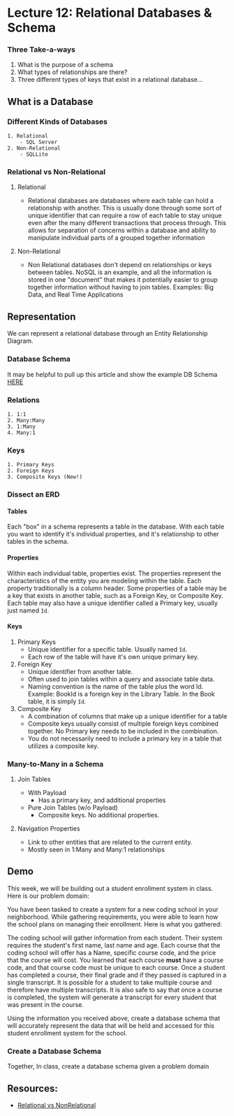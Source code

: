 # Lecture 12: Relational Databases & Schema

### Three Take-a-ways
1. What is the purpose of a schema
2. What types of relationships are there?
3. Three different types of keys that exist in a relational database...

## What is a Database

### Different Kinds of Databases
	1. Relational
		- SQL Server
	2. Non-Relational
		- SQLLite

### Relational vs Non-Relational

1. Relational
	- Relational databases are databases where each table can hold a relationship with another. This is usually done through some sort of unique identifier that can require a row of each table to stay unique even after the many different transactions that process through. This allows for separation of concerns within a database and ability to manipulate individual parts of a grouped together information

2. Non-Relational
	- Non Relational databases don't depend on relationships or keys between tables. NoSQL is an example, and all the information is stored in one "document" that makes it potentially easier to group together information without having to join tables. 
	Examples: Big Data, and Real Time Applications

## Representation
We can represent a relational database through an Entity Relationship Diagram. 
	
### Database Schema

It may be helpful to pull up this article and show the example DB Schema [HERE](https://docs.microsoft.com/en-us/aspnet/core/data/ef-mvc/complex-data-model?view=aspnetcore-2.0)

### Relations
	1. 1:1
	2. Many:Many
	3. 1:Many
	4. Many:1

### Keys
	1. Primary Keys
	2. Foreign Keys
	3. Composite Keys (New!)


### Dissect an ERD

#### Tables
Each "box" in a schema represents a table in the database. With each table you want to identify it's individual properties, and it's relationship to other tables in the schema. 
 
#### Properties
Within each individual table, properties exist. The properties represent the characteristics of the entity you are modeling within the table. Each property traditionally is a column header. Some properties of a table may be a key that exists in another table, such as a Foreign Key, or Composite Key. Each table may also have a unique identifier called a Primary key, usually just named `Id`. 

#### Keys
1. Primary Keys
	 - Unique identifier for a specific table. Usually named `Id`.
	 - Each row of the table will have it's own unique primary key.
2. Foreign Key
	- Unique identifier from another table.
	- Often used to join tables within a query and associate table data. 
	- Naming convention is the name of the table plus the word Id. Example: BookId is a foreign key in the Library Table. In the Book table, it is simply `Id`. 
3. Composite Key
	- A combination of columns that make up a unique identifier for a table
	- Composite keys usually consist of multiple foreign keys combined together. No Primary key needs to be included in the combination. 
	- You do not necessarily need to include a primary key in a table that utilizes a composite key.


### Many-to-Many in a Schema

1. Join Tables
	- With Payload
		- Has a primary key, and additional properties
	- Pure Join Tables (w/o Payload)
		- Composite keys. No additional properties.

1. Navigation Properties
	- Link to other entities that are related to the current entity.
	- Mostly seen in 1:Many and Many:1 relationships

## Demo

This week, we will be building out a student enrollment system in class. 
Here is our problem domain:

You have been tasked to create a system for a new coding school in your neighborhood. While gathering requirements, you were able to learn how the school plans on managing their enrollment. Here is what you gathered: 

The coding school will gather information from each student. Their system requires the student's first name, last name and age. 
Each course that the coding school will offer has a Name, specific course code, and the price that the course will cost. 
You learned that each course **must** have a course code, and that course code must be unique to each course. 
Once a student has completed a course, their final grade and if they passed is captured in a single transcript. It is possible for a student to take multiple course and therefore have multiple transcripts. It is also safe to say that once a course is completed, the system will generate a transcript for every student that was present in the course. 

Using the information you received above, create a database schema that will accurately represent the data that will be held and accessed for this student enrollment system for the school. 

### Create a Database Schema

Together, In class, create a database schema given a problem domain


## Resources:
- [Relational vs NonRelational](https://www.jamesserra.com/archive/2015/08/relational-databases-vs-non-relational-databases/)
